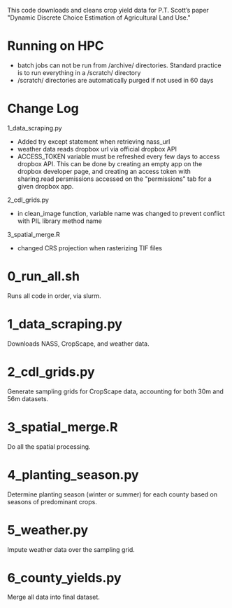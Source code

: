 This code downloads and cleans crop yield data for P.T. Scott’s paper "Dynamic Discrete Choice Estimation of Agricultural Land Use."


# Running on HPC
- batch jobs can not be run from /archive/ directories. Standard practice is to run everything in a /scratch/ directory
- /scratch/ directories are automatically purged if not used in 60 days


# Change Log
1_data_scraping.py
- Added try except statement when retrieving nass_url
- weather data reads dropbox url via official dropbox API
- ACCESS_TOKEN variable must be refreshed every few days to access dropbox API. This can be done by creating an empty app on the dropbox developer page, and creating an access token with sharing.read persmissions accessed on the "permissions" tab for a given dropbox app.

2_cdl_grids.py
- in clean_image function, variable name was changed to prevent conflict with PIL library method name

3_spatial_merge.R
- changed CRS projection when rasterizing TIF files


# 0_run_all.sh

Runs all code in order, via slurm.

# 1_data_scraping.py

Downloads NASS, CropScape, and weather data.

# 2_cdl_grids.py

Generate sampling grids for CropScape data, accounting for both 30m and 56m datasets.

# 3_spatial_merge.R

Do all the spatial processing.

# 4_planting_season.py

Determine planting season (winter or summer) for each county based on seasons of predominant crops.

# 5_weather.py

Impute weather data over the sampling grid.

# 6_county_yields.py

Merge all data into final dataset.
